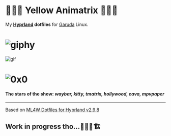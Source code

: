 # 💛💊🖤 Yellow Animatrix 💛💊🖤
My **[Hyprland](https://github.com/topics/hyprland) dotfiles** for [Garuda](https://garudalinux.org/) Linux.

# ![giphy](https://media3.giphy.com/media/v1.Y2lkPTc5MGI3NjExeGJrbzg4YnA4b2NzMTF3d24wYWExaGNsbW4yMnQ4YjRoNDFsYmJ0NyZlcD12MV9pbnRlcm5hbF9naWZfYnlfaWQmY3Q9Zw/wzg2DoPuJrW8igl0RC/giphy.gif)


![gif](https://github.com/neomikr0n/dotfiles/blob/6c1871171389335dc5a64a04b7ff3c39be931801/share/video/Kooha-2025-02-10-21-15-32%20(freeconvert).gif)

# ![0x0](https://0x0.st/8Zrn.jpg)
#### The stars of the show: ***waybar, kitty, tmatrix, hollywood, cava, mpvpaper***

---
Based on [ML4W Dotfiles for Hyprland v2.9.8](https://github.com/mylinuxforwork/dotfiles)

## Work in progress tho...🚜👷🚧🏗️
